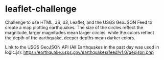 # leaflet-challenge

Challenge to use HTML, JS, d3, Leaflet, and the USGS GeoJSON Feed to create a map plotting earthquakes. The size of the circles reflect the magnitude, larger magnitudes mean larger circles, while the colors reflect the depth of the earthquake, deeper depths mean darker colors.

Link to the USGS GeoJSON API (All Earthquakes in the past day was used in logic.js): https://earthquake.usgs.gov/earthquakes/feed/v1.0/geojson.php

